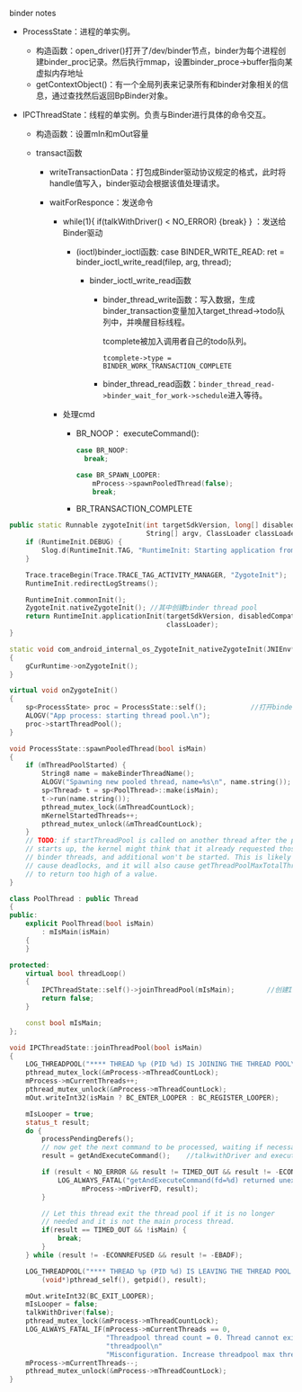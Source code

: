 binder notes



* ProcessState：进程的单实例。  

  * 构造函数：open_driver()打开了/dev/binder节点，binder为每个进程创建binder_proc记录。然后执行mmap，设置binder_proce->buffer指向某虚拟内存地址
  * getContextObject()：有一个全局列表来记录所有和binder对象相关的信息，通过查找然后返回BpBinder对象。

* IPCThreadState：线程的单实例。负责与Binder进行具体的命令交互。

  * 构造函数：设置mIn和mOut容量

  * transact函数

    * writeTransactionData：打包成Binder驱动协议规定的格式，此时将handle值写入，binder驱动会根据该值处理请求。

    * waitForResponce：发送命令

      * while(1){ if(talkWithDriver() < NO_ERROR) {break} } ：发送给Binder驱动

        * (ioctl)binder_ioctl函数: case BINDER_WRITE_READ: ret = binder_ioctl_write_read(filep, arg, thread);

          * binder_ioctl_write_read函数

            * binder_thread_write函数：写入数据，生成binder_transaction变量加入target_thread->todo队列中，并唤醒目标线程。

              tcomplete被加入调用者自己的todo队列。

              ```tcomplete->type = BINDER_WORK_TRANSACTION_COMPLETE```

            * binder_thread_read函数：```binder_thread_read->binder_wait_for_work->schedule```进入等待。

      * 处理cmd

        * BR_NOOP： executeCommand():

          ```c++
          case BR_NOOP:
          	break;
          
          case BR_SPAWN_LOOPER:
              mProcess->spawnPooledThread(false);
              break;
          ```

          

        * BR_TRANSACTION_COMPLETE





```c++
public static Runnable zygoteInit(int targetSdkVersion, long[] disabledCompatChanges,
                                  String[] argv, ClassLoader classLoader) {
    if (RuntimeInit.DEBUG) {
        Slog.d(RuntimeInit.TAG, "RuntimeInit: Starting application from zygote");
    }

    Trace.traceBegin(Trace.TRACE_TAG_ACTIVITY_MANAGER, "ZygoteInit");
    RuntimeInit.redirectLogStreams();

    RuntimeInit.commonInit();
    ZygoteInit.nativeZygoteInit(); //其中创建binder thread pool
    return RuntimeInit.applicationInit(targetSdkVersion, disabledCompatChanges, argv,
                                       classLoader);
}

static void com_android_internal_os_ZygoteInit_nativeZygoteInit(JNIEnv* env, jobject clazz)
{
    gCurRuntime->onZygoteInit();
}

virtual void onZygoteInit()
{
    sp<ProcessState> proc = ProcessState::self();			//打开binder驱动并mmap
    ALOGV("App process: starting thread pool.\n");
    proc->startThreadPool();
}

void ProcessState::spawnPooledThread(bool isMain)
{
    if (mThreadPoolStarted) {
        String8 name = makeBinderThreadName();
        ALOGV("Spawning new pooled thread, name=%s\n", name.string());
        sp<Thread> t = sp<PoolThread>::make(isMain);
        t->run(name.string());
        pthread_mutex_lock(&mThreadCountLock);
        mKernelStartedThreads++;
        pthread_mutex_unlock(&mThreadCountLock);
    }
    // TODO: if startThreadPool is called on another thread after the process
    // starts up, the kernel might think that it already requested those
    // binder threads, and additional won't be started. This is likely to
    // cause deadlocks, and it will also cause getThreadPoolMaxTotalThreadCount
    // to return too high of a value.
}

class PoolThread : public Thread
{
public:
    explicit PoolThread(bool isMain)
        : mIsMain(isMain)
    {
    }

protected:
    virtual bool threadLoop()
    {
        IPCThreadState::self()->joinThreadPool(mIsMain);		//创建IPCThreadState单实例
        return false;
    }

    const bool mIsMain;
};

void IPCThreadState::joinThreadPool(bool isMain)
{
    LOG_THREADPOOL("**** THREAD %p (PID %d) IS JOINING THE THREAD POOL\n", (void*)pthread_self(), getpid());
    pthread_mutex_lock(&mProcess->mThreadCountLock);
    mProcess->mCurrentThreads++;
    pthread_mutex_unlock(&mProcess->mThreadCountLock);
    mOut.writeInt32(isMain ? BC_ENTER_LOOPER : BC_REGISTER_LOOPER);

    mIsLooper = true;
    status_t result;
    do {
        processPendingDerefs();
        // now get the next command to be processed, waiting if necessary
        result = getAndExecuteCommand();	//talkwithDriver and executeCommand()

        if (result < NO_ERROR && result != TIMED_OUT && result != -ECONNREFUSED && result != -EBADF) {
            LOG_ALWAYS_FATAL("getAndExecuteCommand(fd=%d) returned unexpected error %d, aborting",
                  mProcess->mDriverFD, result);
        }

        // Let this thread exit the thread pool if it is no longer
        // needed and it is not the main process thread.
        if(result == TIMED_OUT && !isMain) {
            break;
        }
    } while (result != -ECONNREFUSED && result != -EBADF);

    LOG_THREADPOOL("**** THREAD %p (PID %d) IS LEAVING THE THREAD POOL err=%d\n",
        (void*)pthread_self(), getpid(), result);

    mOut.writeInt32(BC_EXIT_LOOPER);
    mIsLooper = false;
    talkWithDriver(false);
    pthread_mutex_lock(&mProcess->mThreadCountLock);
    LOG_ALWAYS_FATAL_IF(mProcess->mCurrentThreads == 0,
                        "Threadpool thread count = 0. Thread cannot exist and exit in empty "
                        "threadpool\n"
                        "Misconfiguration. Increase threadpool max threads configuration\n");
    mProcess->mCurrentThreads--;
    pthread_mutex_unlock(&mProcess->mThreadCountLock);
}

    
```

